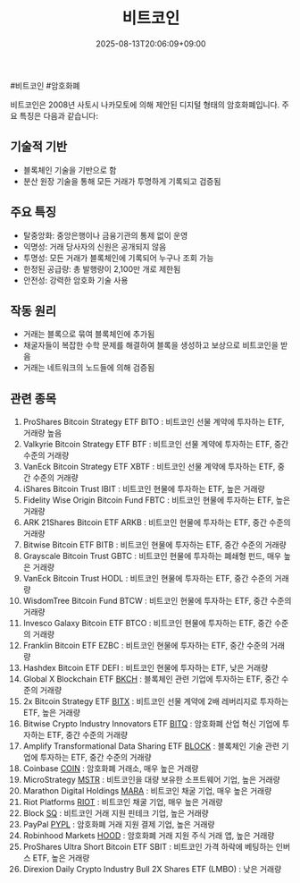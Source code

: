 ﻿---
title: "비트코인"
date: 2025-08-13T20:06:09+09:00
lastmod: 2025-08-13T20:06:09+09:00
type: docs
sidebar:
  open: true
weight: 1003
---
<div style="display:none">
  <meta property="article:published_time" content="2025-08-13T11:06:09Z" />
  <meta property="article:modified_time" content="2025-08-13T11:06:09Z" />
</div>
#비트코인 #암호화폐 

비트코인은 2008년 사토시 나카모토에 의해 제안된 디지털 형태의 암호화폐입니다. 주요 특징은 다음과 같습니다:

## 기술적 기반

- 블록체인 기술을 기반으로 함
- 분산 원장 기술을 통해 모든 거래가 투명하게 기록되고 검증됨

## 주요 특징

- 탈중앙화: 중앙은행이나 금융기관의 통제 없이 운영
- 익명성: 거래 당사자의 신원은 공개되지 않음
- 투명성: 모든 거래가 블록체인에 기록되어 누구나 조회 가능
- 한정된 공급량: 총 발행량이 2,100만 개로 제한됨
- 안전성: 강력한 암호화 기술 사용

## 작동 원리

- 거래는 블록으로 묶여 블록체인에 추가됨
- 채굴자들이 복잡한 수학 문제를 해결하여 블록을 생성하고 보상으로 비트코인을 받음
- 거래는 네트워크의 노드들에 의해 검증됨

## 관련 종목

1. ProShares Bitcoin Strategy ETF BITO : 비트코인 선물 계약에 투자하는 ETF, 거래량 높음
2. Valkyrie Bitcoin Strategy ETF BTF : 비트코인 선물 계약에 투자하는 ETF, 중간 수준의 거래량
3. VanEck Bitcoin Strategy ETF XBTF : 비트코인 선물 계약에 투자하는 ETF, 중간 수준의 거래량
4. iShares Bitcoin Trust IBIT : 비트코인 현물에 투자하는 ETF, 높은 거래량
5. Fidelity Wise Origin Bitcoin Fund FBTC : 비트코인 현물에 투자하는 ETF, 높은 거래량
6. ARK 21Shares Bitcoin ETF ARKB : 비트코인 현물에 투자하는 ETF, 중간 수준의 거래량
7. Bitwise Bitcoin ETF BITB : 비트코인 현물에 투자하는 ETF, 중간 수준의 거래량
8. Grayscale Bitcoin Trust GBTC : 비트코인 현물에 투자하는 폐쇄형 펀드, 매우 높은 거래량
9. VanEck Bitcoin Trust HODL : 비트코인 현물에 투자하는 ETF, 중간 수준의 거래량
10. WisdomTree Bitcoin Fund BTCW : 비트코인 현물에 투자하는 ETF, 중간 수준의 거래량
11. Invesco Galaxy Bitcoin ETF BTCO : 비트코인 현물에 투자하는 ETF, 중간 수준의 거래량
12. Franklin Bitcoin ETF EZBC : 비트코인 현물에 투자하는 ETF, 중간 수준의 거래량
13. Hashdex Bitcoin ETF DEFI : 비트코인 현물에 투자하는 ETF, 낮은 거래량
14. Global X Blockchain ETF [BKCH](/company-analysis/bkch/) : 블록체인 관련 기업에 투자하는 ETF, 중간 수준의 거래량
15. 2x Bitcoin Strategy ETF [BITX](/company-analysis/bitx/) : 비트코인 선물 계약에 2배 레버리지로 투자하는 ETF, 높은 거래량
16. Bitwise Crypto Industry Innovators ETF [BITQ](/company-analysis/bitq/) : 암호화폐 산업 혁신 기업에 투자하는 ETF, 중간 수준의 거래량
17. Amplify Transformational Data Sharing ETF [BLOCK](/company-analysis/block/) : 블록체인 기술 관련 기업에 투자하는 ETF, 중간 수준의 거래량
18. Coinbase [COIN](/company-analysis/coin/) : 암호화폐 거래소, 매우 높은 거래량
19. MicroStrategy [MSTR](/company-analysis/mstr/) : 비트코인을 대량 보유한 소프트웨어 기업, 높은 거래량
20. Marathon Digital Holdings [MARA](/company-analysis/mara/) : 비트코인 채굴 기업, 매우 높은 거래량
21. Riot Platforms [RIOT](/company-analysis/riot/) : 비트코인 채굴 기업, 매우 높은 거래량
22. Block [SQ](/company-analysis/sq/) : 비트코인 거래 지원 핀테크 기업, 높은 거래량
23. PayPal [PYPL](/company-analysis/pypl/) : 암호화폐 거래 지원 결제 기업, 높은 거래량
24. Robinhood Markets [HOOD](/company-analysis/hood/) : 암호화폐 거래 지원 주식 거래 앱, 높은 거래량
25. ProShares Ultra Short Bitcoin ETF SBIT : 비트코인 가격 하락에 베팅하는 인버스 ETF, 높은 거래량
26. Direxion Daily Crypto Industry Bull 2X Shares ETF (LMBO) : 낮은 거래량
